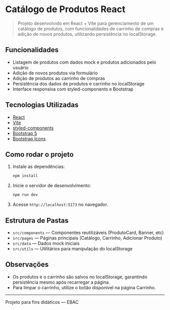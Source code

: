 
# Catálogo de Produtos React

> Projeto desenvolvido em React + Vite para gerenciamento de um catálogo de produtos, com funcionalidades de carrinho de compras e adição de novos produtos, utilizando persistência no localStorage.

## Funcionalidades

- Listagem de produtos com dados mock e produtos adicionados pelo usuário
- Adição de novos produtos via formulário
- Adição de produtos ao carrinho de compras
- Persistência dos dados de produtos e carrinho no localStorage
- Interface responsiva com styled-components e Bootstrap

## Tecnologias Utilizadas

- [React](https://react.dev/)
- [Vite](https://vitejs.dev/)
- [styled-components](https://styled-components.com/)
- [Bootstrap 5](https://getbootstrap.com/)
- [Bootstrap Icons](https://icons.getbootstrap.com/)

## Como rodar o projeto

1. Instale as dependências:
	```bash
	npm install
	```
2. Inicie o servidor de desenvolvimento:
	```bash
	npm run dev
	```
3. Acesse `http://localhost:5173` no navegador.

## Estrutura de Pastas

- `src/components` — Componentes reutilizáveis (ProdutoCard, Banner, etc)
- `src/pages` — Páginas principais (Catálogo, Carrinho, Adicionar Produto)
- `src/data` — Dados mock iniciais
- `src/utils` — Utilitários para manipulação do localStorage

## Observações

- Os produtos e o carrinho são salvos no localStorage, garantindo persistência mesmo após recarregar a página.
- Para limpar o carrinho, utilize o botão disponível na página Carrinho.

---
Projeto para fins didáticos — EBAC
